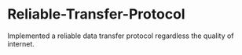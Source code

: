 # Reliable-Transfer-Protocol
Implemented a reliable data transfer protocol regardless the quality of internet.
